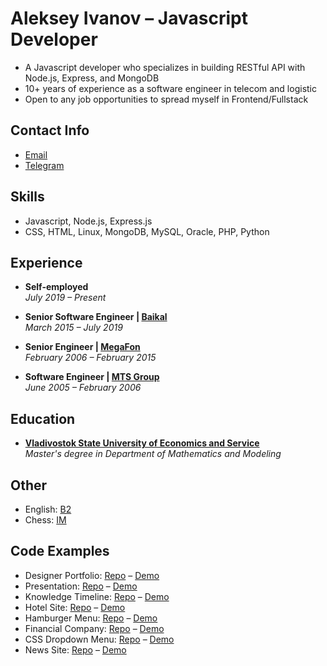 # Aleksey Ivanov &ndash; Javascript Developer

- A Javascript developer who specializes in building RESTful API with Node.js, Express, and MongoDB
- 10+ years of experience as a software engineer in telecom and logistic
- Open to any job opportunities to spread myself in Frontend/Fullstack

## Contact Info

- [Email](mailto:aleksey.vl.ivanov@gmail.com)
- [Telegram](https://t.me/alekseyvlivanov)

## Skills

- Javascript, Node.js, Express.js
- CSS, HTML, Linux, MongoDB, MySQL, Oracle, PHP, Python

## Experience

- **Self-employed**<br>
  _July 2019 &ndash; Present_

- **Senior Software Engineer | [Baikal](https://baikalvl.ru)**<br>
  _March 2015 &ndash; July 2019_

- **Senior Engineer | [MegaFon](https://corp.megafon.com)**<br>
  _February 2006 &ndash; February 2015_

- **Software Engineer | [MTS Group](http://ir.mts.ru)**<br>
  _June 2005 &ndash; February 2006_

## Education

- [**Vladivostok State University of Economics and Service**](http://eng.vvsu.ru)<br>
  _Master's degree in Department of Mathematics and Modeling_

## Other

- English: [B2](/assets/English.jpg)
- Chess: [IM](/assets/Chess_IM.jpg)

## Code Examples

- Designer Portfolio: [Repo](https://github.com/alekseyvlivanov/portfolio-website) &ndash; [Demo](https://portfolio.chessiah.xyz)
- Presentation: [Repo](https://github.com/alekseyvlivanov/presentation-website) &ndash; [Demo](https://presentation.chessiah.xyz)
- Knowledge Timeline: [Repo](https://github.com/alekseyvlivanov/knowledge-timeline) &ndash; [Demo](https://timeline.chessiah.xyz)
- Hotel Site: [Repo](https://github.com/alekseyvlivanov/hotel-website) &ndash; [Demo](https://hotelbt.chessiah.xyz)
- Hamburger Menu: [Repo](https://github.com/alekseyvlivanov/hamburger-menu) &ndash; [Demo](https://hamburger.chessiah.xyz)
- Financial Company: [Repo](https://github.com/alekseyvlivanov/edgeledger-website) &ndash; [Demo](https://edgeledger.chessiah.xyz)
- CSS Dropdown Menu: [Repo](https://github.com/alekseyvlivanov/dropdown-menu) &ndash; [Demo](https://dropdown.chessiah.xyz)
- News Site: [Repo](https://github.com/alekseyvlivanov/newsgrid-website) &ndash; [Demo](https://newsgrid.chessiah.xyz)
